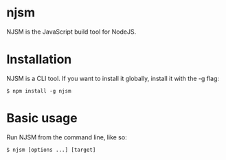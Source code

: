 # njsm
NJSM is the JavaScript build tool for NodeJS.

# Installation
NJSM is a CLI tool. If you want to install it globally, install it with the -g flag:

```$ npm install -g njsm```

# Basic usage
Run NJSM from the command line, like so:

```$ njsm [options ...] [target]```